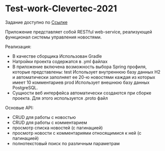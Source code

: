 Test-work-Clevertec-2021
=====================
Задание доступно по [Ссылке](https://drive.google.com/file/d/10F5ba0dmUw3FbD2Ky9qQhPQve7lONdhG/view?usp=sharing)


Приложение представляет собой RESTful web-service, реализующей функционал системы управления новостями.

Реализация:
- В качестве сборщика Использован Gradle
- Натройки проекта содержатся в .yml файлах
- В приложение включена возможность выбора Spring профиля, которые представлены:
  test
  Использует внутреннюю базу данных H2 и автоматически заполняет ее 20-ю новостями каждая из которых имеет 10 комментариев
  prod 
  Использует внешнюю базу данных PostgreSQL.
- Сущности веб интерфейса автоматически создаются при сборке проекта. Для этого используется .proto файл

Основые API:
- CRUD для работы с новостью
- CRUD для работы с комментарием
- просмотр списка новостей (с пагинацией)
- просмотр новости с комментариями относящимися к ней (с пагинацией)
- полнотекстовый поиск по различным параметрам
